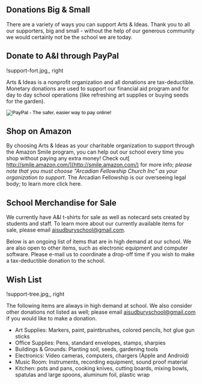 Donations Big & Small
---

There are a variety of ways you can support Arts & Ideas. Thank you to all our
supporters, big and small - without the help of our generous community we
would certainly not be the school we are today.


## Donate to A&I through PayPal

!support-fort.jpg,, right

Arts & Ideas is a nonprofit organization and all donations are
tax-deductible. Monetary donations are used to support our financial aid
program and for day to day school operations (like refreshing art supplies
or buying seeds for the garden).

<form action="https://www.paypal.com/cgi-bin/webscr" method="post">
<input name="cmd" value="_s-xclick" type="hidden">
<input name="hosted_button_id" value="8CJJHMPN5T448" type="hidden">
<input src="https://www.paypalobjects.com/en_US/i/btn/btn_donateCC_LG.gif" name="submit" alt="PayPal - The safer, easier way to pay online!" border="0" type="image">
<img style="display: none ! important;" alt="" src="https://www.paypalobjects.com/en_US/i/scr/pixel.gif" height="1" border="0" width="1">
</form>

## Shop on Amazon

By choosing Arts & Ideas as your charitable organization to support
through the Amazon Smile program, you can help out our school every time
you shop without paying any extra money! Check out[
http://smile.amazon.com/](http://smile.amazon.com/) for more info; *please
note that you must choose "Arcadian Fellowship Church Inc" as your
organization to support*. The Arcadian Fellowship is our overseeing legal
body; to learn more click here.


## School Merchandise for Sale


We currently have A&I t-shirts for sale as well as notecard sets created by
students and staff. To learn more about our currently available items for
sale, please email aisudburyschool@gmail.com.

Below is an ongoing list of items that are in high demand at our school. We
are also open to other items, such as electronic equipment and computer
software. Please e-mail us to coordinate a drop-off time if you wish to make a
tax-deductible donation to the school.

## Wish List

!support-tree.jpg,, right

The following items are always in high demand at school. We also consider
other donations not listed as well; please email aisudburyschool@gmail.com if
you would like to make a donation.

* Art Supplies: Markers, paint, paintbrushes, colored pencils, hot glue gun sticks
* Office Supplies: Pens, standard envelopes, stamps, sharpies
* Buildings & Grounds: Planting soil, seeds, gardening tools
* Electronics: Video cameras, computers, chargers (Apple and Android)
* Music Room: Instruments, recording equipment, sound proof material
* Kitchen: pots and pans, cooking knives, cutting boards, mixing bowls,
spatulas and large spoons, aluminum foil, plastic wrap
